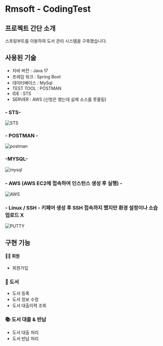 # Rmsoft - CodingTest


## 프로젝트 간단 소개
스프링부트를 이용하여 도서 관리 시스템을 구축했습니다.


## 사용된 기술

- 자바 버전 : Java 17
- 프레임 워크 : Spring Boot
- 데이터베이스 : MySql
- TEST TOOL : POSTMAN
- IDE : STS
- SERVER : AWS (신청은 했는데 실제 소스를 못올림)

### - STS-
![STS](https://github.com/pybin93/Rmsoft/assets/130011175/b9e7af83-4860-4d11-99fa-4df98eda3c16)

### - POSTMAN -
![postman](https://github.com/pybin93/Rmsoft/assets/130011175/4bb34d4f-d2e3-47d0-86b0-17191c1cb962)

### -MYSQL-
![mysql](https://github.com/pybin93/Rmsoft/assets/130011175/529adcc8-f001-4c28-9a5f-37eb976b7b60)

### - AWS (AWS EC2에 접속하여 인스턴스 생성 후 실행) - 
![AWS](https://github.com/pybin93/Rmsoft/assets/130011175/34e05674-fbdb-478d-9e4b-87812b9999ae)

### - Linux / SSH - 키페어 생성 후 SSH 접속까지 했지만 환경 설정이나 소습 업로드 X
![PUTTY](https://github.com/pybin93/Rmsoft/assets/130011175/0a3e4c81-b12f-40b2-9d71-8408d43dd176)



##  구현 기능
#### 💁‍♂️ 회원
- 회원가입


### 📕 도서
- 도서 등록
- 도서 정보 수정
- 도서 대출이력 조회


### 📚 도서 대출 & 반납
- 도서 대출 처리
- 도서 반납 처리
